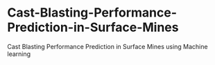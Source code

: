 # Cast-Blasting-Performance-Prediction-in-Surface-Mines
Cast Blasting Performance Prediction in Surface  Mines using Machine learning

